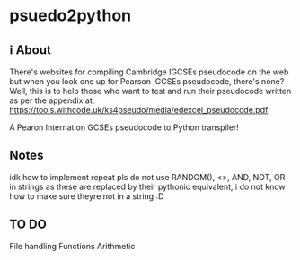 # psuedo2python
## ℹ About 
There's websites for compiling Cambridge IGCSEs pseudocode on the web but when you look one up for Pearson IGCSEs pseudocode, there's none?
Well, this is to help those who want to test and run their pseudocode written as per the appendix at:
https://tools.withcode.uk/ks4pseudo/media/edexcel_pseudocode.pdf

A Pearon Internation GCSEs pseudocode to Python transpiler!
## Notes
idk how to implement repeat
pls do not use RANDOM(), <>, AND, NOT, OR in strings as these are replaced by their pythonic equivalent, i do not know how to make sure theyre not in a string :D
## TO DO
File handling
Functions
Arithmetic
